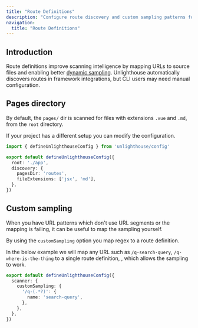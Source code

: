 ```yaml
---
title: "Route Definitions"
description: "Configure route discovery and custom sampling patterns for better page organization and intelligent scanning."
navigation:
  title: "Route Definitions"
---
```


## Introduction

Route definitions improve scanning intelligence by mapping URLs to source files and enabling better [dynamic sampling](/guide/guides/dynamic-sampling). Unlighthouse automatically discovers routes in framework integrations, but CLI users may need manual configuration.

## Pages directory

By default, the `pages/` dir is scanned for files with extensions `.vue` and `.md`, from the `root` directory.

If your project has a different setup you can modify the configuration.

```ts
import { defineUnlighthouseConfig } from 'unlighthouse/config'

export default defineUnlighthouseConfig({
  root: './app',
  discovery: {
    pagesDir: 'routes',
    fileExtensions: ['jsx', 'md'],
  },
})
```

## Custom sampling

When you have URL patterns which don't use URL segments or the mapping is failing, it can be useful to map the sampling
yourself.

By using the `customSampling` option you map regex to a route definition.

In the below example we will map any URL such as `/q-search-query`, `/q-where-is-the-thing` to a single route
definition, , which allows the sampling to work.

```ts
export default defineUnlighthouseConfig({
  scanner: {
    customSampling: {
      '/q-(.*?)': {
        name: 'search-query',
      },
    },
  },
})
```
